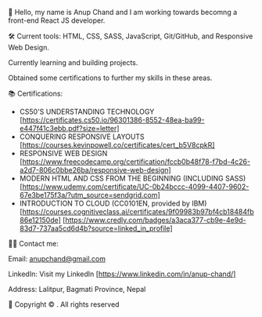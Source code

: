 
🚀 Hello, my name is Anup Chand and I am working towards becomng a front-end React JS developer.

:hammer_and_wrench: Current tools: HTML, CSS, SASS, JavaScript, Git/GitHub, and Responsive Web Design. 

Currently learning and building projects.

Obtained some certifications to further my skills in these areas.


📚 Certifications:

* CS50'S UNDERSTANDING TECHNOLOGY [https://certificates.cs50.io/96301386-8552-48ea-ba99-e447f41c3ebb.pdf?size=letter]
* CONQUERING RESPONSIVE LAYOUTS [https://courses.kevinpowell.co/certificates/cert_b5V8cpkR]
* RESPONSIVE WEB DESIGN [https://www.freecodecamp.org/certification/fccb0b48f78-f7bd-4c26-a2d7-806c0bbe26ba/responsive-web-design]
* MODERN HTML AND CSS FROM THE BEGINNING (INCLUDING SASS) [https://www.udemy.com/certificate/UC-0b24bccc-4099-4407-9602-67e3be175f3a/?utm_source=sendgrid.com]
* INTRODUCTION TO CLOUD (CC0101EN, provided by IBM) [https://courses.cognitiveclass.ai/certificates/9f09983b97bf4cb18484fb86e12150de] [https://www.credly.com/badges/a3aca377-cb9e-4e9d-83d7-737aa5cd6d4b?source=linked_in_profile]

👨‍💻 Contact me: 

Email: anupchand@gmail.com

LinkedIn: Visit my LinkedIn [https://www.linkedin.com/in/anup-chand/]

Address: Lalitpur, Bagmati Province, Nepal

📜 Copyright © <span id="thisYear"></span>.   All rights reserved


<!---
anupchand/anupchand is a ✨ special ✨ repository because its `README.md` (this file) appears on your GitHub profile.
You can click the Preview link to take a look at your changes.
--->
